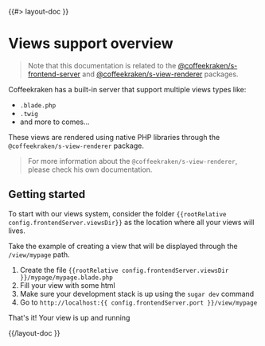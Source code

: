 <!--
/**
 * @name            Overview
 * @namespace       doc.views
 * @type            Markdown
 * @platform        md
 * @status          stable
 * @menu            Documentation / Views           /doc/views/overview
 *
 * @since           2.0.0
 * @author    Olivier Bossel <olivier.bossel@gmail.com> (https://coffeekraken.io)
 */
-->

{{#> layout-doc }}

# Views support overview

> Note that this documentation is related to the [@coffeekraken/s-frontend-server](/package/@coffeekraken/s-frontend-server/doc/README) and [@coffeekraken/s-view-renderer](/package/@coffeekraken/s-view-renderer) packages.

Coffeekraken has a built-in server that support multiple views types like:

-   `.blade.php`
-   `.twig`
-   and more to comes...

These views are rendered using native PHP libraries through the `@coffeekraken/s-view-renderer` package.

> For more information about the `@coffeekraken/s-view-renderer`, please check his own documentation.

## Getting started

To start with our views system, consider the folder `{{rootRelative config.frontendServer.viewsDir}}` as the location where all your views will lives.

Take the example of creating a view that will be displayed through the `/view/mypage` path.

1. Create the file `{{rootRelative config.frontendServer.viewsDir }}/mypage/mypage.blade.php`
2. Fill your view with some html
3. Make sure your development stack is up using the `sugar dev` command
4. Go to `http://localhost:{{ config.frontendServer.port }}/view/mypage`

That's it! Your view is up and running

{{/layout-doc }}
